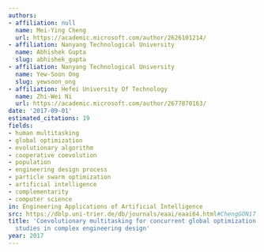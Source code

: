 ```yaml
---
authors:
- affiliation: null
  name: Mei-Ying Cheng
  url: https://academic.microsoft.com/author/2626101214/
- affiliation: Nanyang Technological University
  name: Abhishek Gupta
  slug: abhishek_gupta
- affiliation: Nanyang Technological University
  name: Yew-Soon Ong
  slug: yewsoon_ong
- affiliation: Hefei University Of Technology
  name: Zhi-Wei Ni
  url: https://academic.microsoft.com/author/2677870163/
date: '2017-09-01'
estimated_citations: 19
fields:
- human multitasking
- global optimization
- evolutionary algorithm
- cooperative coevolution
- population
- engineering design process
- particle swarm optimization
- artificial intelligence
- complementarity
- computer science
in: Engineering Applications of Artificial Intelligence
src: https://dblp.uni-trier.de/db/journals/eaai/eaai64.html#ChengGON17
title: 'Coevolutionary multitasking for concurrent global optimization: With case
  studies in complex engineering design'
year: 2017
---
```

